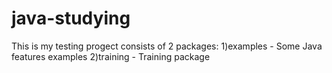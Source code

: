 # java-studying

This is my testing progect consists of 2 packages:
1)examples - Some Java features examples
2)training - Training package
